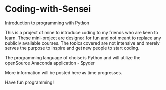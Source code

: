 # Coding-with-Sensei
 Introduction to programming with Python

This is a project of mine to introduce coding to my friends who are keen to learn.
These mini-project are designed for fun and not meant to replace any publicly available courses.
The topics covered are not intensive and merely serves the purpose to inspire and get new people to start coding.

The programming language of choise is Python and will utilize the openSource Anaconda application - Spyder

More information will be posted here as time progresses.

Have fun programming!
